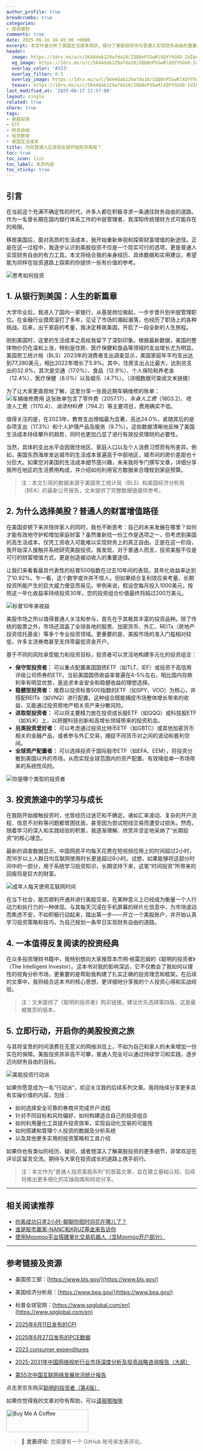 ```yaml
---
author_profile: true
breadcrumbs: true
categories:
- 投资理财
comments: true
date: 2025-06-16 16:45:00 +0000     
excerpt: 本文作者分析了美国生活成本现状，探讨了美股投资作为普通人实现财务自由的重要途径。
header:
  image: https://1drv.ms/u/c/5644dab129afda10/IQQ8nPSSwRlXQYYhGUO-IdIbAbiml6HWCvwdtGu1PedR8Ls?width=1024
  og_image: https://1drv.ms/u/c/5644dab129afda10/IQQ8nPSSwRlXQYYhGUO-IdIbAbiml6HWCvwdtGu1PedR8Ls?width=1024
  overlay_color: '#333'
  overlay_filter: 0.5
  overlay_image: https://1drv.ms/u/c/5644dab129afda10/IQQ8nPSSwRlXQYYhGUO-IdIbAbiml6HWCvwdtGu1PedR8Ls?width=1024
  teaser: https://1drv.ms/u/c/5644dab129afda10/IQQ8nPSSwRlXQYYhGUO-IdIbAbiml6HWCvwdtGu1PedR8Ls?width=1024
last_modified_at: '2025-06-17 21:57:08'
layout: single
related: true
share: true
tags:
- 美股投资
- ETF
- 财务自由
- 投资教育
- 美国生活成本
title: 为何普通人应该现在就开始投资美股？
toc: true
toc_icon: list
toc_label: 本页内容
toc_sticky: true
---
```


## 引言

在当前这个充满不确定性的时代，许多人都在积极寻求一条通往财务自由的道路。作为一名曾长期在国内银行体系工作的中层管理者，我深知传统理财方式可能存在的局限。

移居美国后，面对高昂的生活成本，我开始重新审视和探索财富增值的新途径。正是在这一过程中，我逐步认识到美股投资不仅是一个现实可行的选项，更是普通人实现财务自由的有力工具。本文将结合我的亲身经历、具体数据和实用建议，希望能为同样在投资道路上探索的你提供一些有价值的参考。

![思考如何投资](https://1drv.ms/i/c/5644dab129afda10/IQQXkGs4bnYKR7qf9qNCPx3rATQ2dnODqKSYrU4MlUFpQgU?width=660)

## 1. 从银行到美国：人生的新篇章

大学毕业后，我进入了国内一家银行，从基层岗位做起，一步步晋升到中层管理职位。在金融行业摸爬滚打了多年，见证了市场的潮起潮落，也经历了职场上的各种挑战。后来，出于家庭的考量，我决定移居美国，开启了一段全新的人生旅程。

刚到美国时，这里的生活成本之高给我留下了深刻印象。根据最新数据，美国的整体物价仍在温和上涨，特别是住房、医疗保健和食品等领域的支出增长尤为明显。美国劳工统计局（BLS）2023年的消费者支出调查显示，美国家庭年平均支出达到77,280美元，相比2022年增长了5.9%。其中，住房支出占比最大，达到总支出的32.9%，其次是交通（17.0%）、食品（12.9%）、个人保险和养老金（12.4%）、医疗保健（8.0%）以及娱乐（4.7%）。（详细数据可查阅文末链接）

为了让大家更直观地了解，这里分享一张我近期车辆维修的账单：
![车辆维修费用](https://1drv.ms/u/c/5644dab129afda10/IQRHJx6XNkKJQaYpGMMYEH6vAcTVA_Lr33T0qDaa8u9vOck?width=660)
这张账单包含了零件费（$2057.17）、车身人工费（$1803.2）、喷漆人工费（$1170.4）、油漆材料费（$794.2）等主要项目，费用确实不低。

值得关注的是，在2023年，教育支出增幅最为显著，高达24.0%，紧随其后的是杂项支出（17.3%）和个人护理产品及服务（9.7%）。这些数据清晰地反映了美国生活成本持续攀升的趋势，同时也更加凸显了进行有效投资理财的必要性。

当然，具体的支出水平会因居住地区、家庭人口以及个人消费习惯而有所差异。例如，美国东西海岸发达城市的生活成本普遍高于中部地区，城市间的房价差距也十分巨大。如果您对美国的生活成本细节感兴趣，未来我将专门撰写文章，详细分享我所在地区的生活费用构成，并介绍如何利用官方数据来合理规划家庭预算。

> 注：本文引用的数据来源于美国劳工统计局（BLS）和美国经济分析局（BEA）的最新公开报告，文末提供了完整数据链接供参考。

## 2. 为什么选择美股？普通人的财富增值路径

在美国安顿下来并陪伴家人的同时，我也不断思考：自己的未来发展在哪里？如何才能有效地守护和增加家庭财富？虽然重新找一份工作是选项之一，但考虑到美国的高生活成本，仅凭工资收入可能难以实现财务上的真正自由。正是在这一阶段，我开始深入接触并系统研究美股投资。我发现，对于普通人而言，投资美股不仅是可行的财富增值方式，更是创造被动收入的重要途径。

让我们来看看最具代表性的标普500指数在过去10年间的表现，其年化收益率达到了10.92%。乍一看，这个数字或许并不惊人，但如果结合复利效应来考量，长期投资所能产生的巨大威力便显而易见。举例来说，假设您每月投入1000美元，按照这一年化收益率持续投资30年，您的投资组合价值最终将超过200万美元。

![标普10年来收益](https://1drv.ms/i/c/5644dab129afda10/IQRu5hsbj71vT5XHROWkYk-ZAcQ5pBj0VGaBdLde4dwJDLI?width=660)

美股市场之所以值得普通人关注和参与，首先在于其极其丰富的投资品种。除了传统的股票之外，市场还涵盖了全球各地的股票、加密货币、外汇、REITs（房地产投资信托基金）等多个专业投资领域。更重要的是，美股市场的准入门槛相对较低，许多主流券商甚至支持零最低资金开户。

基于不同的风险承受能力和投资目标，投资者可以灵活地构建多元化的投资组合：

*   **保守型投资者：** 可以重点配置美国国债ETF（如TLT、IEF）或投资于高信用评级公司债券的ETF。当前美国国债收益率普遍在4-5%左右，相比国内存款利率有明显优势，是追求本金安全和稳健收益的理想选择。
*   **稳健型投资者：** 推荐以投资标普500指数的ETF（如SPY、VOO）为核心，并搭配REITs（如VNQ）进行配置。这种组合既能捕捉市场整体增长带来的收益，又能通过投资房地产相关资产来分散风险。
*   **进取型投资者：** 可以将主要精力放在投资成长股ETF（如QQQ）或科技股ETF（如XLK）上，以把握科技创新和高增长领域带来的投资机会。
*   **另类投资爱好者：** 可以考虑通过投资比特币ETF（如GBTC）或其他加密货币相关的金融产品，或者参与外汇交易，捕捉不同货币对之间的波动和套利空间。
*   **全球资产配置者：** 可以选择投资于国际股市ETF（如EFA、EEM），将投资分散到美国以外的市场，从而实现全球范围内的资产配置，有效降低单一市场带来的系统性风险。

![你是哪个类型的投资者](https://1drv.ms/i/c/5644dab129afda10/IQR1CfOiWkfMSrsxAQajTRzIAceB5shVSZkfRrP2Kmdj22g?width=660)

## 3. 投资旅途中的学习与成长

在我刚开始接触投资时，也曾经历过迷茫和不确定。诸如汇率波动、复杂的开户流程、信息不对称等问题都曾困扰我，甚至因为尝试短线交易而遭受过损失。然而，随着学习的深入和实践经验的积累，我逐渐理解、欣赏并坚定地采纳了“长期投资”的核心理念。

最新的调查数据显示，中国网民平均每天花费在短视频应用上的时间超过2小时，而16岁以上人群日均互联网使用时长更是超过6小时。试想，如果能够将这部分时间中的一部分，用于系统学习投资知识，长期坚持下来，这笔“时间投资”所带来的回报将是巨大的财富。

![成年人每天使用互联网时间](https://1drv.ms/i/c/5644dab129afda10/IQRDf_Zl0kEFQ4HFrjySK93XAaHAo-w7XRr53LrjZ2jQsCI?width=660)

在当下社会，能否顺利开通并进行美股交易，在某种意义上已经成为衡量一个人行动力和执行力的一种体现。与其每天沉浸在手机屏幕的碎片化信息中，为市场波动而焦虑不安，不如积极行动起来，踏出第一步——开立一个美股账户，并开始认真学习投资策略和技巧，为自己规划一条早日实现财务自由的道路。

## 4. 一本值得反复阅读的投资经典

在众多投资理财书籍中，我特别想向大家推荐本杰明·格雷厄姆的《聪明的投资者》（The Intelligent Investor）。这本书对我的影响深远，它不仅教会了我如何以理性的视角分析市场，更重要的是帮助我构建了扎实正确的投资理念和框架。在后续的文章中，我将结合这本书的核心思想，更详细地分享我的个人投资心得和实战经验。

> 注：文末提供了《聪明的投资者》购买链接，建议优先选择第四版，这是最被推崇的版本。

## 5. 立即行动，开启你的美股投资之旅

与其将宝贵的时间浪费在无意义的网络浏览上，不如为自己和家人的未来增加一份实在的保障。美股投资并非高不可攀，普通人完全可以通过持续学习和实践，逐步迈向财务自由的目标。

![美股投资行动派](https://1drv.ms/i/c/5644dab129afda10/IQSMbGvCZE5zQp-bf9VUt5VgAS2xOuRt6aF9yn2uALoXodM?width=660)

如果你愿意成为一名“行动派”，欢迎关注我的后续系列文章。我将陆续分享更多具有实操价值的内容，包括：
*   如何选择安全可靠的券商并完成开户流程
*   针对不同目标和风险偏好，如何构建适合自己的投资组合
*   如何利用量化工具提升投资效率，实现自动化交易的可能性
*   如何搭建和管理个人投资的数据及分析系统
*   以及其他更多实用的投资策略和工具介绍

如果你也有类似的经历、疑问，或者想深入了解美股投资的更多细节，非常欢迎在评论区留言交流。期待与大家在投资成长的道路上携手前行。

> 注：本文作为“普通人投资美股系列”的首篇文章，旨在建立基础认知，后续将推出更多细化的实操指南和经验分享。

---

## 相关阅读推荐

*   [你离成功只差2小时-聊聊你把时间花在哪儿了？](https://zhurong2020.github.io/post/ni-chi-cheng-gong-zhi-chai-2-xiao-shi-liao-liao-ni-ba-shi-jian-hua-zai-na-er-liao/)
*   [谁是股市赢家-NANC和KRUZ基金来告诉你](https://zhurong2020.github.io/post/min-zhu-dang-vs-gong-he-dang-shui-shi-gu-shi-ying-jia-nanc-he-kruz-etf-gao-su-ni/)
*   [使用Moomoo平台搭建量化交易机器人（含Moomoo开户部分）](https://zhurong2020.github.io/post/da-zao-ni-de-di-yi-ge-liang-hua-jiao-yi-ji-qi-ren-moomoo-ping-tai-huan-jing-da-jian-zhi-nan/)

---

## 参考链接及资源

*   美国劳工部：[https://www.bls.gov/](https://www.bls.gov/)
*   美国经济分析局：[https://www.bea.gov/](https://www.bea.gov/)
*   标普全球官网：[https://www.spglobal.com/en](https://www.spglobal.com/en)
*   [2025年6月11日发布的CPI](https://pan.baidu.com/s/1_7gZBAgrc-RoMUbyIoOufA?pwd=yaj2)
*   [2025年6月27日发布的PCE数据](https://pan.baidu.com/s/1p0WcUtmt09cBGqKXpeq-xA?pwd=ifqf)
*   [2023 consumer expenditures](https://pan.baidu.com/s/1_HtA5xfzRR05RifnT6nc-A?pwd=f7te)

*   [2025-2031年中国网络视听行业市场深度分析及投资战略咨询报告（大纲）](https://pan.baidu.com/s/1byib4G9YkQj5oLptho6InQ?pwd=mejs)
*   [第55次中国互联网络发展状况统计报告](https://pan.baidu.com/s/1XgKXEcJosY3hIFafywceYQ?pwd=k4jh)

点击至京东购买[聪明的投资者（第4版）](https://union-click.jd.com/jdc?e=618%7Cpc%7C&p=JF8BATEJK1olXwQLUF5dAUwQBF8IGloTVAYBUlheCkMQAl9MRANLAjZbERscSkAJHTdNTwcKBlMdBgABFksWAmkBG1gTWwUAXFlcFxJSXzI4SwkcAXhGVjs_XS1lfhN1XjJOD3FeElJROEonAG4IGF4VXAMBXW5tCEwnQgEIGVgQVQcDV25cOEsRB24JGlgXXg4BVlhtD0seM28KHFgVWg4FUl0zVHsnM2w4HFscSQBwFQxJDjknM284GGsVXAYDXV5bCUoQC3MIGV4WVQceVFhZCUoWAG8LE1kQXDYAVV9ZAXsn3eGcfihiNgR1Ml0ATzFgV2tgH4WbyRdwJF5ZCU0GMzAKRD5yBgBpFxskCxVuSmZwRixiVVVXKDBfQwJcWRdDWVpWIQBfBwEDfx8nBl8IHVsXbQ)


如果你觉得我的文章对你有帮助，可以[请我喝咖啡](https://www.buymeacoffee.com/zhurong052Q)

<a href="https://www.buymeacoffee.com/zhurong052Q" target="_blank"><img src="https://cdn.buymeacoffee.com/buttons/v2/default-yellow.png" alt="Buy Me A Coffee" style="height: 60px !important;width: 217px !important;" ></a>

> 💬 **发表评论**: 您需要有一个 GitHub 账号来发表评论。